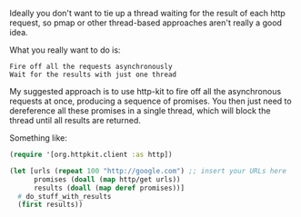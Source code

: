 

Ideally you don't want to tie up a thread waiting for the result of each http request, so pmap or other thread-based approaches aren't really a good idea.

What you really want to do is:

    Fire off all the requests asynchronously
    Wait for the results with just one thread

My suggested approach is to use http-kit to fire off all the asynchronous requests at once, producing a sequence of promises. You then just need to dereference all these promises in a single thread, which will block the thread until all results are returned.

Something like:

```clojure
(require '[org.httpkit.client :as http])

(let [urls (repeat 100 "http://google.com") ;; insert your URLs here
      promises (doall (map http/get urls))
      results (doall (map deref promises))]
  #_do_stuff_with_results 
  (first results))
```
